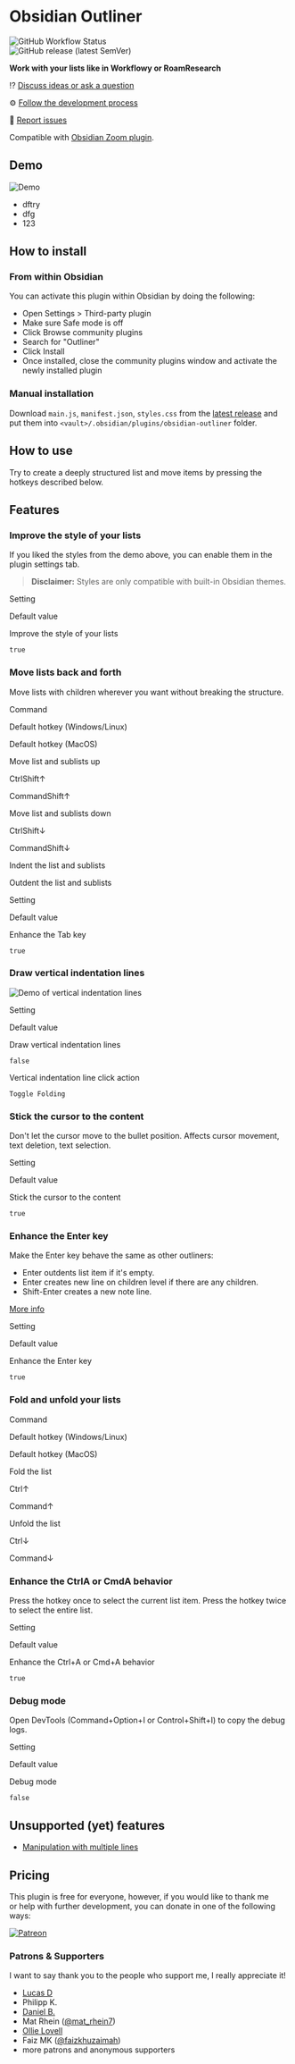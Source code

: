 # Obsidian Outliner

![GitHub Workflow Status](https://img.shields.io/github/workflow/status/vslinko/obsidian-outliner/Release?logo=github&style=for-the-badge)  
![GitHub release (latest SemVer)](https://img.shields.io/github/v/release/vslinko/obsidian-outliner?style=for-the-badge&sort=semver)

**Work with your lists like in Workflowy or RoamResearch**

⁉️ [Discuss ideas or ask a question](https://github.com/vslinko/obsidian-outliner/discussions)  
  
⚙️ [Follow the development process](https://github.com/users/vslinko/projects/3/views/1)  
  
🐛 [Report issues](https://github.com/vslinko/obsidian-outliner/issues)

Compatible with [Obsidian Zoom plugin](https://github.com/vslinko/obsidian-zoom).

## Demo

![Demo](https://raw.githubusercontent.com/vslinko/obsidian-outliner/main/demo.gif)

- dftry 
-  dfg
- 123

## How to install

### From within Obsidian

You can activate this plugin within Obsidian by doing the following:

-   Open Settings > Third-party plugin
-   Make sure Safe mode is off
-   Click Browse community plugins
-   Search for "Outliner"
-   Click Install
-   Once installed, close the community plugins window and activate the newly installed plugin

### Manual installation

Download `main.js`, `manifest.json`, `styles.css` from the [latest release](https://github.com/vslinko/obsidian-outliner/releases/latest) and put them into `<vault>/.obsidian/plugins/obsidian-outliner` folder.

## How to use

Try to create a deeply structured list and move items by pressing the hotkeys described below.

## Features

### Improve the style of your lists

If you liked the styles from the demo above, you can enable them in the plugin settings tab.

> **Disclaimer:** Styles are only compatible with built-in Obsidian themes.

Setting

Default value

Improve the style of your lists

`true`

### Move lists back and forth

Move lists with children wherever you want without breaking the structure.

Command

Default hotkey (Windows/Linux)

Default hotkey (MacOS)

Move list and sublists up

CtrlShift↑

CommandShift↑

Move list and sublists down

CtrlShift↓

CommandShift↓

Indent the list and sublists

Outdent the list and sublists

Setting

Default value

Enhance the Tab key

`true`

### Draw vertical indentation lines

![Demo of vertical indentation lines](https://raw.githubusercontent.com/vslinko/obsidian-outliner/main/demo2.gif)

Setting

Default value

Draw vertical indentation lines

`false`

Vertical indentation line click action

`Toggle Folding`

### Stick the cursor to the content

Don't let the cursor move to the bullet position. Affects cursor movement, text deletion, text selection.

Setting

Default value

Stick the cursor to the content

`true`

### Enhance the Enter key

Make the Enter key behave the same as other outliners:

-   Enter outdents list item if it's empty.
-   Enter creates new line on children level if there are any children.
-   Shift-Enter creates a new note line.

[More info](https://github.com/vslinko/obsidian-outliner/discussions/98#discussioncomment-649514)

Setting

Default value

Enhance the Enter key

`true`

### Fold and unfold your lists

Command

Default hotkey (Windows/Linux)

Default hotkey (MacOS)

Fold the list

Ctrl↑

Command↑

Unfold the list

Ctrl↓

Command↓

### Enhance the CtrlA or CmdA behavior

Press the hotkey once to select the current list item. Press the hotkey twice to select the entire list.

Setting

Default value

Enhance the Ctrl+A or Cmd+A behavior

`true`

### Debug mode

Open DevTools (Command+Option+I or Control+Shift+I) to copy the debug logs.

Setting

Default value

Debug mode

`false`

## Unsupported (yet) features

-   [Manipulation with multiple lines](https://github.com/vslinko/obsidian-outliner/issues/3)

## Pricing

This plugin is free for everyone, however, if you would like to thank me  
or help with further development, you can donate in one of the following ways:

[![Patreon](https://img.shields.io/badge/patreon-vslinko-orange?logo=patreon&style=social)](https://patreon.com/vslinko)

### Patrons & Supporters

I want to say thank you to the people who support me, I really appreciate it!

-   [Lucas D](https://twitter.com/lucasdreier)
-   Philipp K.
-   [Daniel B.](https://github.com/danieltomasz)
-   Mat Rhein ([@mat_rhein7](http://twitter.com/mat_rhein7))
-   [Ollie Lovell](https://www.ollielovell.com/)
-   Faiz MK ([@faizkhuzaimah](https://twitter.com/faizkhuzaimah))
-   more patrons and anonymous supporters